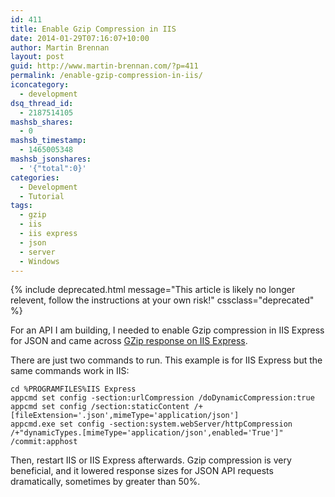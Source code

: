 ```yaml
---
id: 411
title: Enable Gzip Compression in IIS
date: 2014-01-29T07:16:07+10:00
author: Martin Brennan
layout: post
guid: http://www.martin-brennan.com/?p=411
permalink: /enable-gzip-compression-in-iis/
iconcategory:
  - development
dsq_thread_id:
  - 2187514105
mashsb_shares:
  - 0
mashsb_timestamp:
  - 1465005348
mashsb_jsonshares:
  - '{"total":0}'
categories:
  - Development
  - Tutorial
tags:
  - gzip
  - iis
  - iis express
  - json
  - server
  - Windows
---
```


{% include deprecated.html message="This article is likely no longer relevent, follow the instructions at your own risk!" cssclass="deprecated" %}

For an API I am building, I needed to enable Gzip compression in IIS Express for JSON and came across [GZip response on IIS Express](http://stackoverflow.com/questions/10102743/gzip-response-on-iis-express).

There are just two commands to run. This example is for IIS Express but the same commands work in IIS:

```shell
cd %PROGRAMFILES%IIS Express
appcmd set config -section:urlCompression /doDynamicCompression:true
appcmd set config /section:staticContent /+[fileExtension='.json',mimeType='application/json']
appcmd.exe set config -section:system.webServer/httpCompression /+"dynamicTypes.[mimeType='application/json',enabled='True']" /commit:apphost
```

Then, restart IIS or IIS Express afterwards. Gzip compression is very beneficial, and it lowered response sizes for JSON API requests dramatically, sometimes by greater than 50%.
